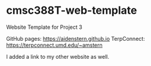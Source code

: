 # cmsc388T-web-template

Website Template for Project 3

GitHub pages: https://aidenstern.github.io
TerpConnect: https://terpconnect.umd.edu/~amstern

I added a link to my other website as well.
